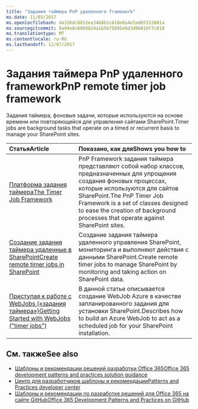 ```yaml
---
title: "Задания таймера PnP удаленного framework"
ms.date: 11/03/2017
ms.openlocfilehash: da326dc8852ea34b8b1c818e0a4e5ad05312601a
ms.sourcegitcommit: 0a94e0c600db24a1b5bf5895e6d3d9681bf7c810
ms.translationtype: MT
ms.contentlocale: ru-RU
ms.lasthandoff: 12/07/2017
---
```

# <a name="pnp-remote-timer-job-framework"></a><span data-ttu-id="75eab-102">Задания таймера PnP удаленного framework</span><span class="sxs-lookup"><span data-stu-id="75eab-102">PnP remote timer job framework</span></span>

<span data-ttu-id="75eab-103">Задания таймера, фоновые задачи, которые используются на основе времени или повторяющейся для управления сайтами SharePoint.</span><span class="sxs-lookup"><span data-stu-id="75eab-103">Timer jobs are background tasks that operate on a timed or recurrent basis to manage your SharePoint sites.</span></span>

|<span data-ttu-id="75eab-104">**Статья**</span><span class="sxs-lookup"><span data-stu-id="75eab-104">**Article**</span></span>|<span data-ttu-id="75eab-105">**Показано, как для**</span><span class="sxs-lookup"><span data-stu-id="75eab-105">**Shows you how to**</span></span>|
|:-----|:-----|
|[<span data-ttu-id="75eab-106">Платформа задания таймера</span><span class="sxs-lookup"><span data-stu-id="75eab-106">The Timer Job Framework</span></span>](timerjob-framework.md)|<span data-ttu-id="75eab-107">PnP Framework задания таймера представляют собой набор классов, предназначенных для упрощения создания фоновых процессах, которые используются для сайтов SharePoint.</span><span class="sxs-lookup"><span data-stu-id="75eab-107">The PnP Timer Job Framework is a set of classes designed to ease the creation of background processes that operate against SharePoint sites.</span></span>|
|[<span data-ttu-id="75eab-108">Создание задания таймера удаленные в SharePoint</span><span class="sxs-lookup"><span data-stu-id="75eab-108">Create remote timer jobs in SharePoint</span></span>](create-remote-timer-jobs-in-sharepoint.md)|<span data-ttu-id="75eab-109">Создание задания таймера удаленного управления SharePoint, мониторинга и выполняют действия с данными SharePoint.</span><span class="sxs-lookup"><span data-stu-id="75eab-109">Create remote timer jobs to manage SharePoint by monitoring and taking action on SharePoint data.</span></span>|
|[<span data-ttu-id="75eab-110">Приступая к работе с WebJobs («задания таймера»)</span><span class="sxs-lookup"><span data-stu-id="75eab-110">Getting Started with WebJobs ("timer jobs")</span></span>](Getting-Started-with-building-Azure-WebJobs-for-your-Office365-sites.md)|<span data-ttu-id="75eab-111">В данной статье описывается создание WebJob Azure в качестве запланированного задания для установки SharePoint.</span><span class="sxs-lookup"><span data-stu-id="75eab-111">Describes how to build an Azure WebJob to act as a scheduled job for your SharePoint installation.</span></span>

## <a name="see-also"></a><span data-ttu-id="75eab-112">См. также</span><span class="sxs-lookup"><span data-stu-id="75eab-112">See also</span></span> 

* [<span data-ttu-id="75eab-113">Шаблоны и рекомендации решений разработки Office 365</span><span class="sxs-lookup"><span data-stu-id="75eab-113">Office 365 development patterns and practices solution guidance</span></span>](Office-365-development-patterns-and-practices-solution-guidance.md)
* [<span data-ttu-id="75eab-114">Центр для разработчиков шаблоны и рекомендации</span><span class="sxs-lookup"><span data-stu-id="75eab-114">Patterns and Practices developer center</span></span>](http://dev.office.com/patterns-and-practices)
* [<span data-ttu-id="75eab-115">Шаблоны и рекомендации по разработке решений для Office 365 на сайте GitHub</span><span class="sxs-lookup"><span data-stu-id="75eab-115">Office 365 Development Patterns and Practices on GitHub</span></span>](https://github.com/SharePoint/PnP)
